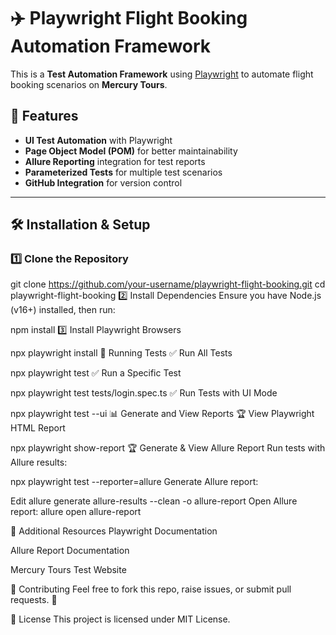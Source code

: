 # ✈️ Playwright Flight Booking Automation Framework  

This is a **Test Automation Framework** using [Playwright](https://playwright.dev/) to automate flight booking scenarios on **Mercury Tours**.

## 🚀 Features
- **UI Test Automation** with Playwright
- **Page Object Model (POM)** for better maintainability
- **Allure Reporting** integration for test reports
- **Parameterized Tests** for multiple test scenarios
- **GitHub Integration** for version control

---

## 🛠️ Installation & Setup  

### 1️⃣ Clone the Repository  

git clone https://github.com/your-username/playwright-flight-booking.git
cd playwright-flight-booking
2️⃣ Install Dependencies
Ensure you have Node.js (v16+) installed, then run:


npm install
3️⃣ Install Playwright Browsers


npx playwright install
🏃 Running Tests
✅ Run All Tests

npx playwright test
✅ Run a Specific Test

npx playwright test tests/login.spec.ts
✅ Run Tests with UI Mode

npx playwright test --ui
📊 Generate and View Reports
🏆 View Playwright HTML Report

npx playwright show-report
🏆 Generate & View Allure Report
Run tests with Allure results:

npx playwright test --reporter=allure
Generate Allure report:

Edit
allure generate allure-results --clean -o allure-report
Open Allure report:
allure open allure-report

🔗 Additional Resources
Playwright Documentation

Allure Report Documentation

Mercury Tours Test Website

🤝 Contributing
Feel free to fork this repo, raise issues, or submit pull requests. 🚀

📜 License
This project is licensed under MIT License.
